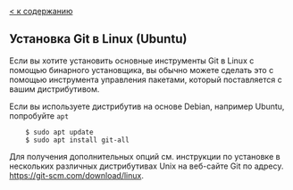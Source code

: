 [< к содержанию](./readme.md)

## Установка Git в Linux (Ubuntu)

Если вы хотите установить основные инструменты Git в Linux с помощью бинарного установщика, вы обычно можете сделать это с помощью инструмента управления пакетами, который поставляется с вашим дистрибутивом.

Если вы используете дистрибутив на основе Debian, например Ubuntu, попробуйте `apt`

        $ sudo apt update
        $ sudo apt install git-all

 Для получения дополнительных опций см. инструкции по установке в нескольких различных дистрибутивах Unix на веб-сайте Git по адресу. https://git-scm.com/download/linux.
        